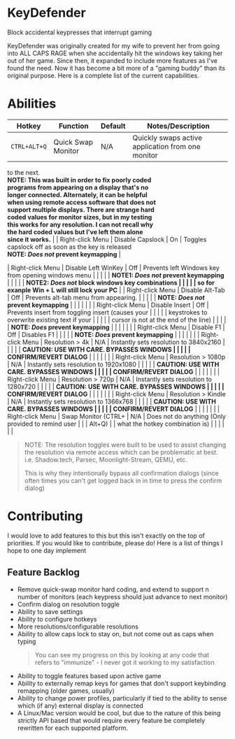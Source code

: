 # KeyDefender
Block accidental keypresses that interrupt gaming

KeyDefender was originally created for my wife to prevent her from going into 
ALL CAPS RAGE when she accidentally hit the windows key taking her out of her 
game. Since then, it expanded to include more features as I've found the need. 
Now it has become a bit more of a "gaming buddy" than its original purpose. 
Here is a complete list of the current capabilities.

# Abilities

| Hotkey            | Function            | Default   | Notes/Description                                   |
| ---               | ---                 | ---       | ---                                                 |
| `CTRL+ALT+Q`      | Quick Swap Monitor  | N/A       | Quickly swaps active application from one monitor<br> 
to the next.<br>
**NOTE: This was built in order to fix poorly coded <br>
programs from appearing on a display that's no <br>
longer connected. Alternately, it can be helpful <br>
when using remote access software that does not <br>
support multiple displays. There are strange hard <br>
coded values for monitor sizes, but in my testing <br>
this works for any resolution. I can not recall why <br>
the hard coded values but I've left them alone<br> 
since it works.**                                                                                           |
| Right-click Menu  | Disable Capslock    | On        | Toggles capslock off as soon as the key is released<br>
**NOTE: *Does not* prevent keymapping**                                                                     |



| Right-click Menu  | Disable Left WinKey | Off       | Prevents left Windows key from opening windows menu |
|                   |                     |           | **NOTE1: *Does not* prevent keymapping**            |
|                   |                     |           | **NOTE2: *Does not* block windows key combinations  |
|                   |                     |           | so for exanple Win + L will still lock your PC**    |
| Right-click Menu  | Disable Alt-Tab     | Off       | Prevents alt-tab menu from appearing.               |
|                   |                     |           | **NOTE: *Does not* prevent keymapping**             |
|                   |                     |           |                                                     |
| Right-click Menu  | Disable Insert      | Off       | Prevents insert from toggling insert (causes your   |
|                   |                     |           | keystrokes to overwrite existing text if your       |
|                   |                     |           | cursor is not at the end of the line)               |
|                   |                     |           | **NOTE: *Does* prevent keymapping**                 |
|                   |                     |           |                                                     |
| Right-click Menu  | Disable F1          | Off       | Disables F1                                         |
|                   |                     |           | **NOTE: *Does* prevent keymapping**                 |
|                   |                     |           |                                                     |
| Right-click Menu  | Resolution > 4k     | N/A       | Instantly sets resolution to 3840x2160              |
|                   |                     |           | **CAUTION: USE WITH CARE. BYPASSES WINDOWS          | 
|                   |                     |           | CONFIRM/REVERT DIALOG**                             |
|                   |                     |           |                                                     |
| Right-click Menu  | Resolution > 1080p  | N/A       | Instantly sets resolution to 1920x1080              |
|                   |                     |           | **CAUTION: USE WITH CARE. BYPASSES WINDOWS          | 
|                   |                     |           | CONFIRM/REVERT DIALOG**                             |
|                   |                     |           |                                                     |
| Right-click Menu  | Resolution > 720p   | N/A       | Instantly sets resolution to 1280x720               |
|                   |                     |           | **CAUTION: USE WITH CARE. BYPASSES WINDOWS          | 
|                   |                     |           | CONFIRM/REVERT DIALOG**                             |
|                   |                     |           |                                                     |
| Right-click Menu  | Resolution > Kindle | N/A       | Instantly sets resolution to 1366x768               |
|                   |                     |           | **CAUTION: USE WITH CARE. BYPASSES WINDOWS          | 
|                   |                     |           | CONFIRM/REVERT DIALOG**                             |
|                   |                     |           |                                                     |
| Right-click Menu  | Swap Monitor (CTRL+ | N/A       | Does not do anything (Only provided to remind user  |
|                   | Alt+Q)              |           | what the hotkey combination is)                     |
|                   |                     |           |                                                     |



> NOTE: The resolution toggles were built to be used to assist changing 
> the resolution via remote access which can be problematic at best. 
> i.e. Shadow.tech, Parsec, Moonlight-Stream, QEMU, etc.
> 
> This is why they intentionally bypass all confirmation dialogs (since 
> often times you can't get logged back in in time to press the confirm 
> dialog)


# Contributing

I would love to add features to this but this isn't exactly on the top of 
priorities. If you would like to contribute, please do! Here is a list of 
things I hope to one day implement

## Feature Backlog
 - Remove quick-swap monitor hard coding, and extend to support n number
   of monitors (each keypress should just advance to next monitor)
 - Confirm dialog on resolution toggle
 - Ability to save settings
 - Ability to configure hotkeys
 - More resolutions/configurable resolutions
 - Ability to allow caps lock to stay on, but not come out as caps when
   typing
     > You can see my progress on this by looking at any code that 
     > refers to "immunize" - I never got it working to my satisfaction
- Ability to toggle features based upon active game
- Ability to externally remap keys for games that don't support keybinding
  remapping (older games, usually)
- Ability to change power profiles, particularly if tied to the ability to 
   sense which (if any) external display is connected
 - A Linux/Mac version would be cool, but due to the nature of this being 
   strictly API based that would require every feature be completely 
   rewritten for each supported platform.

